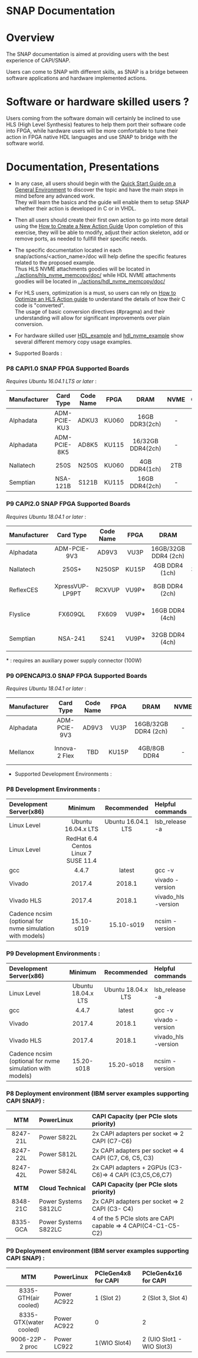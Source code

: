 # SNAP Documentation

# Overview
The SNAP documentation is aimed at providing users with the best experience of CAPI/SNAP.

Users can come to SNAP with different skills, as SNAP is a bridge between software applications and hardware implemented actions.

# Software or hardware skilled users ?

Users coming from the software domain will certainly be inclined to use HLS (High Level Synthesis) features to help them port their software code into FPGA, while hardware users will be more comfortable to tune their action in FPGA native HDL languages and use SNAP to bridge with the software world.

# Documentation, Presentations

* In any case, all users should begin with the [Quick Start Guide on a General Environment](./UG_CAPI_SNAP-QuickStart_on_a_General_Environment.pdf) to discover the topic and have the main steps in mind before any advanced work.  
They will learn the basics and the guide will enable them to setup SNAP whether their action is developed in C or in VHDL.

* Then all users should create their first own action to go into more detail using the [How to Create a New Action Guide](./AN_CAPI_SNAP-How_to_create_a_New_Action.pdf)
Upon completion of this exercise, they will be able to modify, adjust their action skeleton, add or remove ports, as needed to fullfill their specific needs.

* The specific documentation located in each snap/actions/<action_name>/doc will help define the specific features related to the proposed example.  
Thus HLS NVME attachments goodies will be located in [../actions/hls_nvme_memcopy/doc/](../actions/hls_nvme_memcopy/doc/)
while HDL NVME attachments goodies will be located in [../actions/hdl_nvme_memcopy/doc/](../actions/hdl_nvme_memcopy/doc/)

* For HLS users, optimization is a must, so users can rely on [How to Optimize an HLS Action guide](./AN_CAPI_SNAP-How_to_optimize_a_HLS_action.pdf) to understand the details of how their C code is "converted".  
The usage of basic conversion directives (#pragma) and their understanding will allow for significant improvements over plain conversion.

* For hardware skilled user [HDL_example](../actions/hdl_example/) and [hdl_nvme_example](../actions/hdl_nvme_example/) show several different memory copy usage examples.

* Supported Boards :


### P8 CAPI1.0 SNAP FPGA Supported Boards 
_Requires Ubuntu 16.04.1 LTS or later_ :

| Manufacturer|Card Type|Code Name|FPGA|DRAM             |NVME|QDR|Ethernet        |CAPI Interface|Board|CAPI support|SNAP support
|:------------|:-------:|:-------:|:--:|:---------------:|:--:|:-:|:---------------|:---:|:----------:|:-----------:|:-
|  Alphadata  |ADM-PCIE-KU3|ADKU3|KU060|16GB DDR3(2ch)   |-|-     |2x 40GbE/4x10GbE|PCIe Gen3 x8|LowProf|X|X|
|  Alphadata  |ADM-PCIE-8K5|AD8K5|KU115|16/32GB DDR4(2ch)|-|-     |2x 10GbE/16G FC |PCIe Gen3 x8|LowProf|X|X|
|  Nallatech  |250S	       |N250S|KU060|4GB DDR4(1ch)    |2TB |-  |-               |PCIe Gen3 x8|LowProf|X|X|
|  Semptian	  |NSA-121B	   |S121B|KU115|16GB DDR4(2ch)   |-|-|2x10GbE|PCIe Gen3 x8|LowProf|X|X|

### P9 CAPI2.0 SNAP FPGA Supported Boards
_Requires Ubuntu 18.04.1 or later_ :

| Manufacturer|Card Type|Code Name|FPGA|DRAM|NVME|QDR|Ethernet|CAPI Interface|Board|CAPI support|SNAP support
|:------------|:-------:|:-------:|:--:|:--:|:--:|:-:|:------:|:-------------|:---:|:----------:|:-----------
|  Alphadata	|ADM-PCIE-9V3|AD9V3|VU3P|16GB/32GB DDR4 (2ch)|-|-|2x (100GbE/4x25GbE)|PCIe Gen4 x8|LowProf|X|Oct-18
|  Nallatech	|250S+|N250SP|KU15P|4GB DDR4  (1ch)|3.8TB/6.4TB/25TB|-|-|PCIe Gen4 x8|LowProf|X|Sep-18
|  ReflexCES	|XpressVUP-LP9PT|RCXVUP|VU9P*|8GB DDR4 (2ch)|-|144Mb/575Mb|2x (100GbE/4x25GbE)|PCIe Gen3 x 16|LowProf|X|X
|  Flyslice	|FX609QL|FX609|VU9P*|16GB DDR4 (4ch)|-|-|-|PCIe Gen3 x 16|LowProf|X|X
|  Semptian	|NSA-241|S241|VU9P*|32GB DDR4 (4ch)|-|-|?|PCIe Gen3 x 16|FullHeight|TBD|TBD

\* : requires an auxiliary power supply connector (100W)

### P9 OPENCAPI3.0 SNAP FPGA Supported Boards
_Requires Ubuntu 18.04.1 or later_ :

| Manufacturer|Card Type|Code Name|FPGA|DRAM|NVME|QDR|Ethernet|CAPI Interface|Board|CAPI support|SNAP support
|:------------|:-------:|:-------:|:--:|:--:|:--:|:-:|:------:|:-------------|:---:|:----------:|:-----------
|  Alphadata	|ADM-PCIE-9V3|AD9V3|VU3P|16GB/32GB DDR4 (2ch)|-|-|2x (100GbE/4x25GbE|1 OpenCAPILink (8x25Gb)|LowProf|Dec-18|Dec-18
|  Mellanox  |Innova-2 Flex	    |TBD|KU15P|4GB/8GB DDR4|-|-|2x25GbE|	1 OpenCAPILink (8x25Gb)	|LowProf|Dec-18|Dec-18



* Supported Development Environments :

### P8 Development Environments :

| Development Server(x86)| Minimum| Recommended|Helpful commands
|:-----------------------|:------:|:----------:|:--------------
| Linux Level            |Ubuntu 16.04.x LTS|Ubuntu 16.04.1 LTS| lsb_release -a
| Linux Level            |RedHat 6.4 Centos Linux 7 SUSE 11.4|
| gcc                    |4.4.7|latest |gcc -v
| Vivado                 |2017.4|2018.1|vivado -version
| Vivado HLS             |2017.4|2018.1|vivado_hls -version
| Cadence ncsim (optional for nvme simulation with models)|15.10-s019|15.10-s019|ncsim -version

### P9 Development Environments :

| Development Server(x86)| Minimum| Recommended|Helpful commands
|:-----------------------|:------:|:----------:|:--------------
| Linux Level            |Ubuntu 18.04.x LTS|Ubuntu 18.04.x LTS| lsb_release -a
| gcc                    |4.4.7|latest |gcc -v
| Vivado                 |2017.4|2018.1|vivado -version
| Vivado HLS             |2017.4|2018.1|vivado_hls -version
| Cadence ncsim (optional for nvme simulation with models)|15.20-s018|15.20-s018|ncsim -version

### P8 Deployment environment (IBM server examples supporting CAPI SNAP) :

| MTM| PowerLinux| CAPI Capacity (per PCIe slots priority)
|:--:|:-----------|:--------------------------------------
| 8247-21L       |Power S822L|2x CAPI adapters per socket => 2 CAPI (C7-C6)
| 8247-22L       |Power S812L|2x CAPI adapters per socket => 4 CAPI (C7, C6, C5, C3)
| 8247-42L       |Power S824L|2x CAPI adapters + 2GPUs (C3-C6)=> 4 CAPI (C3,C5,C6,C7)
| **MTM**|**Cloud Technical**|**CAPI Capacity (per PCIe slots priority)**
| 8348-21C       |Power Systems S812LC|2x CAPI adapters per socket => 2 CAPI (C3- C4)
| 8335-GCA       |Power Systems S822LC|4 of the 5 PCIe slots are CAPI capable => 4 CAPI(C4-C1-C5-C2)

### P9 Deployment environment (IBM server examples supporting CAPI SNAP) :

| MTM| PowerLinux| PCIeGen4x8 for CAPI| PCIeGen4x16 for CAPI
|:--:|:-----------|:------------------|:--------------------
| 8335-GTH(air cooled)       |Power AC922|1 (Slot 2)    |2 (Slot 3, Slot 4)
| 8335-GTX(water cooled)     |Power AC922|0             |2
| 9006-22P - 2 proc          |Power LC922|1(WIO Slot4)	|2 (UIO Slot1 - WIO Slot3)

